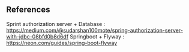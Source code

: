 ## References

Sprint authorization server + Database : https://medium.com/@sudarshan100mote/spring-authorization-server-with-jdbc-08bfd0b8d6df
Springboot + Flyway : https://neon.com/guides/spring-boot-flyway
